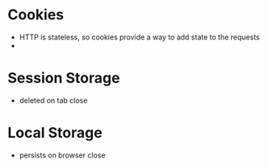 # Cookies
- HTTP is stateless, so cookies provide a way to add state to the requests
- 
# Session Storage
- deleted on tab close
# Local Storage
- persists on browser close